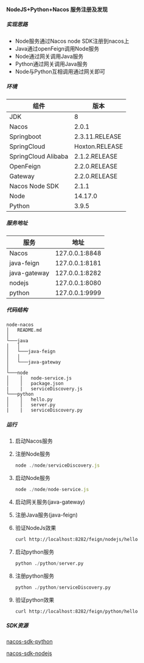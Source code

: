 #### NodeJS+Python+Nacos 服务注册及发现

##### 实现思路

- Node服务通过Nacos node SDK注册到nacos上
- Java通过openFeign调用Node服务
- Node通过网关调用Java服务
- Python通过网关调用Java服务
- Node与Python互相调用通过网关即可

##### 环境

| 组件                | 版本           |
| ------------------- | -------------- |
| JDK                 | 8              |
| Nacos               | 2.0.1          |
| Springboot          | 2.3.11.RELEASE |
| SpringCloud         | Hoxton.RELEASE |
| SpringCloud Alibaba | 2.1.2.RELEASE  |
| OpenFeign           | 2.2.0.RELEASE  |
| Gateway             | 2.2.0.RELEASE  |
| Nacos Node SDK      | 2.1.1          |
| Node                | 14.17.0        |
| Python              | 3.9.5          |

##### 服务地址

| 服务         | 地址           |
| ------------ | -------------- |
| Nacos        | 127.0.0.1:8848 |
| java-feign   | 127.0.0.1:8181 |
| java-gateway | 127.0.0.1:8282 |
| nodejs       | 127.0.0.1:8080 |
| python       | 127.0.0.1:9999 |

##### 代码结构

```
node-nacos
│   README.md 
│
└───java
│   │
│   └───java-feign
│   │
│   └───java-gateway
│   
└───node
│    │   node-service.js
│    │   package.json
|    |   serviceDiscovery.js
└───python
│    │   hello.py
│    │   server.py
|    |   serviceDiscovery.py
```

##### 运行

1. 启动Nacos服务 

2. 注册Node服务

   ```javascript
   node ./node/serviceDiscovery.js
   ```

3. 启动Node服务

   ```javascript
   node ./node/node-service.js
   ```

4. 启动网关服务(java-gateway)

5. 注册Java服务(java-feign)

6. 验证NodeJs效果

   ```html
   curl http://localhost:8282/feign/nodejs/hello
   ```

7. 启动python服务

   ```python
   python ./python/server.py
   ```

8. 注册python服务

   ```python
   python ./python/serviceDiscovery.py
   ```

9. 验证python效果

   ```
   curl http://localhost:8282/feign/python/hello
   ```

##### SDK资源

[nacos-sdk-python](https://github.com/nacos-group/nacos-sdk-python)

[nacos-sdk-nodejs](https://github.com/nacos-group/nacos-sdk-nodejs)


[nacos-sdk-python]: https://github.com/nacos-group/nacos-sdk-python	"nacos-sdk-python"
[nacos-sdk-nodejs]: https://github.com/nacos-group/nacos-sdk-nodejs	"nacos-sdk-nodejs"
